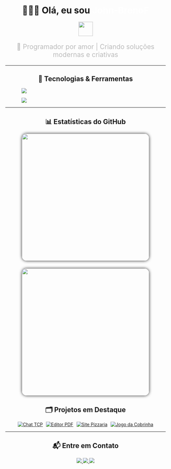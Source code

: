 
<div align="center">

# 👨‍💻✨ Olá, eu sou <span style="color:#ffffff;">John-BrenoF</span>  
<img src="https://media.giphy.com/media/26tn33aiTi1jkl6H6/giphy.gif" width="45"/>

<p style="color:#bbb; font-size:1.3rem;">
  🚀 Programador por amor | Criando soluções modernas e criativas
</p>

---

## 🚀 Tecnologias & Ferramentas  
<p align="center">
  <a href="https://skillicons.dev">
    <div style="display: grid; grid-template-columns: repeat(4, 1fr); gap: 10px; justify-items: center;">
      <img src="https://skillicons.dev/icons?i=python,js,ts,html,css,cpp,rust,ruby&theme=dark" />
    </div>
  </a>
</p>
<p align="center">
  <a href="https://skillicons.dev">
    <div style="display: grid; grid-template-columns: repeat(4, 1fr); gap: 10px; justify-items: center;">
      <img src="https://skillicons.dev/icons?i=vue,react,nuxt,tailwind,git,github,ai,linux&theme=dark" />
    </div>
  </a>
</p>

---

## 📊 Estatísticas do GitHub  

<div align="center" style="display:flex; flex-wrap:wrap; flex-direction:row; gap:24px; justify-content:center;">
  <img src="https://github-readme-stats.vercel.app/api?username=John-BrenoF&show_icons=true&count_private=true&border_radius=15&bg_color=111&title_color=fff&icon_color=fff&text_color=bbb&hide_border=true" width="400" style="border-radius:15px; box-shadow:0 0 10px #333;"/>
  <img src="https://github-readme-stats.vercel.app/api/top-langs/?username=John-BrenoF&layout=compact&hide=css,html&border_radius=15&bg_color=111&title_color=fff&text_color=bbb&hide_border=true" width="400" style="border-radius:15px; box-shadow:0 0 10px #333;"/>
</div>

## 🗂️ Projetos em Destaque  

<p align="center" style="display: flex; flex-wrap: wrap; justify-content: center; gap: 10px;">
  <a href="https://github.com/John-BrenoF/chat-TCP">
    <img alt="Chat TCP" src="https://img.shields.io/badge/Chat_TCP-222?style=for-the-badge&logo=github&logoColor=white"/>
  </a>
  <a href="https://github.com/John-BrenoF/hayd-pdf">
    <img alt="Editor PDF" src="https://img.shields.io/badge/Editor_PDF-222?style=for-the-badge&logo=github&logoColor=white"/>
  </a>
  <a href="https://github.com/John-BrenoF/site-pizzaria">
    <img alt="Site Pizzaria" src="https://img.shields.io/badge/Site_Pizzaria-222?style=for-the-badge&logo=github&logoColor=white"/>
  </a>
  <a href="https://github.com/John-BrenoF/jogo-da-cobrinhha">
    <img alt="Jogo da Cobrinha" src="https://img.shields.io/badge/Jogo_da_Cobrinha-222?style=for-the-badge&logo=github&logoColor=white"/>
  </a>
</p>

---

## 📬 Entre em Contato

<p align="center">
  <a href="mailto:johnbrenosf7@proton.me">
    <img src="https://img.shields.io/badge/ProtonMail-8B50A3?style=for-the-badge&logo=protonmail&logoColor=white" />
  </a>
  <a href="https://t.me/+5596992042191" target="_blank">
    <img src="https://img.shields.io/badge/Telegram-26A5E4?style=for-the-badge&logo=telegram&logoColor=white" />
  </a>
  <a href="https://www.threads.net/@john_breno.812" target="_blank">
    <img src="https://img.shields.io/badge/Threads-000000?style=for-the-badge&logo=threads&logoColor=white" />
  </a>
</p>
